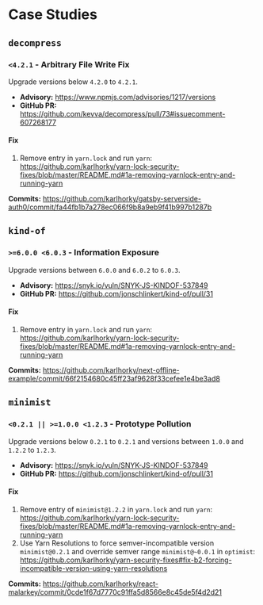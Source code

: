 # Case Studies

## `decompress`

### `<4.2.1` - Arbitrary File Write Fix

Upgrade versions below `4.2.0` to `4.2.1`.

- **Advisory:** https://www.npmjs.com/advisories/1217/versions
- **GitHub PR:** https://github.com/kevva/decompress/pull/73#issuecomment-607268177

#### Fix

1. Remove entry in `yarn.lock` and run `yarn`: https://github.com/karlhorky/yarn-lock-security-fixes/blob/master/README.md#1a-removing-yarnlock-entry-and-running-yarn

**Commits:** https://github.com/karlhorky/gatsby-serverside-auth0/commit/fa44fb1b7a278ec066f9b8a9eb9f41b997b1287b

## `kind-of`

### `>=6.0.0 <6.0.3` - Information Exposure

Upgrade versions between `6.0.0` and `6.0.2` to `6.0.3`.

- **Advisory:** https://snyk.io/vuln/SNYK-JS-KINDOF-537849
- **GitHub PR:** https://github.com/jonschlinkert/kind-of/pull/31

#### Fix

1. Remove entry in `yarn.lock` and run `yarn`: https://github.com/karlhorky/yarn-lock-security-fixes/blob/master/README.md#1a-removing-yarnlock-entry-and-running-yarn

**Commits:** https://github.com/karlhorky/next-offline-example/commit/66f2154680c45ff23af9628f33cefee1e4be3ad8

## `minimist`

### `<0.2.1 || >=1.0.0 <1.2.3` - Prototype Pollution

Upgrade versions below `0.2.1` to `0.2.1` and versions between `1.0.0` and `1.2.2` to `1.2.3`.

- **Advisory:** https://snyk.io/vuln/SNYK-JS-KINDOF-537849
- **GitHub PR:** https://github.com/jonschlinkert/kind-of/pull/31

#### Fix

1. Remove entry of `minimist@1.2.2` in `yarn.lock` and run `yarn`: https://github.com/karlhorky/yarn-lock-security-fixes/blob/master/README.md#1a-removing-yarnlock-entry-and-running-yarn
2. Use Yarn Resolutions to force semver-incompatible version `minimist@0.2.1` and override semver range `minimist@~0.0.1` in `optimist`: https://github.com/karlhorky/yarn-security-fixes#fix-b2-forcing-incompatible-version-using-yarn-resolutions

**Commits:** https://github.com/karlhorky/react-malarkey/commit/0cde1f67d7770c91ffa5d8566e8c45de5f4d2d21

